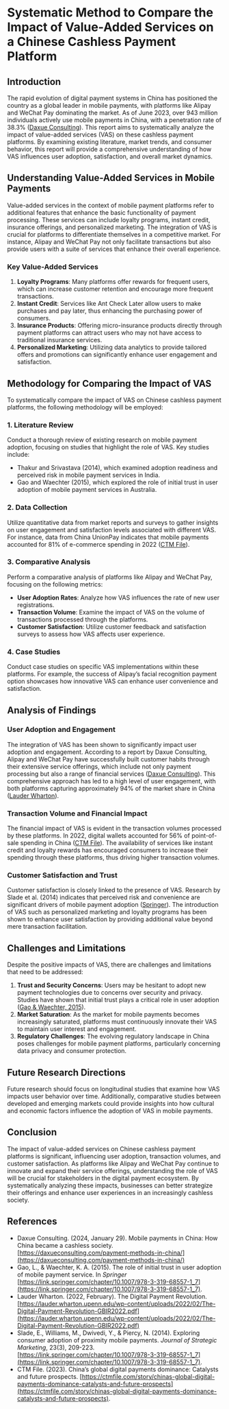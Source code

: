 # Systematic Method to Compare the Impact of Value-Added Services on a Chinese Cashless Payment Platform

## Introduction

The rapid evolution of digital payment systems in China has positioned the country as a global leader in mobile payments, with platforms like Alipay and WeChat Pay dominating the market. As of June 2023, over 943 million individuals actively use mobile payments in China, with a penetration rate of 38.3% ([Daxue Consulting](https://daxueconsulting.com/payment-methods-in-china/)). This report aims to systematically analyze the impact of value-added services (VAS) on these cashless payment platforms. By examining existing literature, market trends, and consumer behavior, this report will provide a comprehensive understanding of how VAS influences user adoption, satisfaction, and overall market dynamics.

## Understanding Value-Added Services in Mobile Payments

Value-added services in the context of mobile payment platforms refer to additional features that enhance the basic functionality of payment processing. These services can include loyalty programs, instant credit, insurance offerings, and personalized marketing. The integration of VAS is crucial for platforms to differentiate themselves in a competitive market. For instance, Alipay and WeChat Pay not only facilitate transactions but also provide users with a suite of services that enhance their overall experience.

### Key Value-Added Services

1. **Loyalty Programs**: Many platforms offer rewards for frequent users, which can increase customer retention and encourage more frequent transactions.
2. **Instant Credit**: Services like Ant Check Later allow users to make purchases and pay later, thus enhancing the purchasing power of consumers.
3. **Insurance Products**: Offering micro-insurance products directly through payment platforms can attract users who may not have access to traditional insurance services.
4. **Personalized Marketing**: Utilizing data analytics to provide tailored offers and promotions can significantly enhance user engagement and satisfaction.

## Methodology for Comparing the Impact of VAS

To systematically compare the impact of VAS on Chinese cashless payment platforms, the following methodology will be employed:

### 1. Literature Review

Conduct a thorough review of existing research on mobile payment adoption, focusing on studies that highlight the role of VAS. Key studies include:

- Thakur and Srivastava (2014), which examined adoption readiness and perceived risk in mobile payment services in India.
- Gao and Waechter (2015), which explored the role of initial trust in user adoption of mobile payment services in Australia.

### 2. Data Collection

Utilize quantitative data from market reports and surveys to gather insights on user engagement and satisfaction levels associated with different VAS. For instance, data from China UnionPay indicates that mobile payments accounted for 81% of e-commerce spending in 2022 ([CTM File](https://ctmfile.com/story/chinas-global-digital-payments-dominance-catalysts-and-future-prospects)).

### 3. Comparative Analysis

Perform a comparative analysis of platforms like Alipay and WeChat Pay, focusing on the following metrics:

- **User Adoption Rates**: Analyze how VAS influences the rate of new user registrations.
- **Transaction Volume**: Examine the impact of VAS on the volume of transactions processed through the platforms.
- **Customer Satisfaction**: Utilize customer feedback and satisfaction surveys to assess how VAS affects user experience.

### 4. Case Studies

Conduct case studies on specific VAS implementations within these platforms. For example, the success of Alipay’s facial recognition payment option showcases how innovative VAS can enhance user convenience and satisfaction.

## Analysis of Findings

### User Adoption and Engagement

The integration of VAS has been shown to significantly impact user adoption and engagement. According to a report by Daxue Consulting, Alipay and WeChat Pay have successfully built customer habits through their extensive service offerings, which include not only payment processing but also a range of financial services ([Daxue Consulting](https://daxueconsulting.com/payment-methods-in-china/)). This comprehensive approach has led to a high level of user engagement, with both platforms capturing approximately 94% of the market share in China ([Lauder Wharton](https://lauder.wharton.upenn.edu/wp-content/uploads/2022/02/The-Digital-Payment-Revolution-GBIR2022.pdf)).

### Transaction Volume and Financial Impact

The financial impact of VAS is evident in the transaction volumes processed by these platforms. In 2022, digital wallets accounted for 56% of point-of-sale spending in China ([CTM File](https://ctmfile.com/story/chinas-global-digital-payments-dominance-catalysts-and-future-prospects)). The availability of services like instant credit and loyalty rewards has encouraged consumers to increase their spending through these platforms, thus driving higher transaction volumes.

### Customer Satisfaction and Trust

Customer satisfaction is closely linked to the presence of VAS. Research by Slade et al. (2014) indicates that perceived risk and convenience are significant drivers of mobile payment adoption ([Springer](https://link.springer.com/chapter/10.1007/978-3-319-68557-1_7)). The introduction of VAS such as personalized marketing and loyalty programs has been shown to enhance user satisfaction by providing additional value beyond mere transaction facilitation.

## Challenges and Limitations

Despite the positive impacts of VAS, there are challenges and limitations that need to be addressed:

1. **Trust and Security Concerns**: Users may be hesitant to adopt new payment technologies due to concerns over security and privacy. Studies have shown that initial trust plays a critical role in user adoption ([Gao & Waechter, 2015](https://link.springer.com/chapter/10.1007/978-3-319-68557-1_7)).
2. **Market Saturation**: As the market for mobile payments becomes increasingly saturated, platforms must continuously innovate their VAS to maintain user interest and engagement.
3. **Regulatory Challenges**: The evolving regulatory landscape in China poses challenges for mobile payment platforms, particularly concerning data privacy and consumer protection.

## Future Research Directions

Future research should focus on longitudinal studies that examine how VAS impacts user behavior over time. Additionally, comparative studies between developed and emerging markets could provide insights into how cultural and economic factors influence the adoption of VAS in mobile payments. 

## Conclusion

The impact of value-added services on Chinese cashless payment platforms is significant, influencing user adoption, transaction volumes, and customer satisfaction. As platforms like Alipay and WeChat Pay continue to innovate and expand their service offerings, understanding the role of VAS will be crucial for stakeholders in the digital payment ecosystem. By systematically analyzing these impacts, businesses can better strategize their offerings and enhance user experiences in an increasingly cashless society.

## References

- Daxue Consulting. (2024, January 29). Mobile payments in China: How China became a cashless society. [https://daxueconsulting.com/payment-methods-in-china/](https://daxueconsulting.com/payment-methods-in-china/)
- Gao, L., & Waechter, K. A. (2015). The role of initial trust in user adoption of mobile payment service. In *Springer* [https://link.springer.com/chapter/10.1007/978-3-319-68557-1_7](https://link.springer.com/chapter/10.1007/978-3-319-68557-1_7).
- Lauder Wharton. (2022, February). The Digital Payment Revolution. [https://lauder.wharton.upenn.edu/wp-content/uploads/2022/02/The-Digital-Payment-Revolution-GBIR2022.pdf](https://lauder.wharton.upenn.edu/wp-content/uploads/2022/02/The-Digital-Payment-Revolution-GBIR2022.pdf)
- Slade, E., Williams, M., Dwivedi, Y., & Piercy, N. (2014). Exploring consumer adoption of proximity mobile payments. *Journal of Strategic Marketing*, 23(3), 209-223. [https://link.springer.com/chapter/10.1007/978-3-319-68557-1_7](https://link.springer.com/chapter/10.1007/978-3-319-68557-1_7).
- CTM File. (2023). China’s global digital payments dominance: Catalysts and future prospects. [https://ctmfile.com/story/chinas-global-digital-payments-dominance-catalysts-and-future-prospects](https://ctmfile.com/story/chinas-global-digital-payments-dominance-catalysts-and-future-prospects).